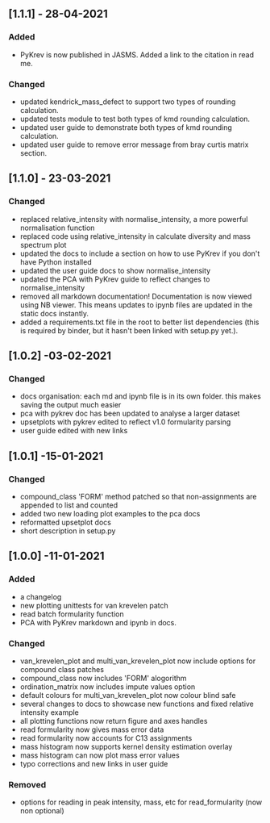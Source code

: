 ## [1.1.1] - 28-04-2021

### Added
- PyKrev is now published in JASMS. Added a link to the citation in read me. 

### Changed
- updated kendrick_mass_defect to support two types of rounding calculation. 
- updated tests module to test both types of kmd rounding calculation. 
- updated user guide to demonstrate both types of kmd rounding calculation. 
- updated user guide  to remove error message from bray curtis matrix section. 

## [1.1.0] - 23-03-2021

### Changed
- replaced relative_intensity with normalise_intensity, a more powerful normalisation function
- replaced code using relative_intensity in calculate diversity and mass spectrum plot 
- updated the docs to include a section on how to use PyKrev if you don't have Python installed 
- updated the user guide docs to show normalise_intensity
- updated the PCA with PyKrev guide to reflect changes to normalise_intensity
- removed all markdown documentation! Documentation is now viewed using NB viewer. This means updates to ipynb files are updated in the static docs instantly. 
- added a requirements.txt file in the root to better list dependencies (this is required by binder, but it hasn't been linked with setup.py yet.). 

## [1.0.2] -03-02-2021

### Changed
- docs organisation: each md and ipynb file is in its own folder. this makes saving the output much easier 
- pca with pykrev doc has been updated to analyse a larger dataset
- upsetplots with pykrev edited to reflect v1.0 formularity parsing 
- user guide edited with new links 

## [1.0.1] -15-01-2021

### Changed
- compound_class 'FORM' method patched so that non-assignments are appended to list and counted
- added two new loading plot examples to the pca docs 
- reformatted upsetplot docs
- short description in setup.py

## [1.0.0] -11-01-2021

### Added
- a changelog
- new plotting unittests for van krevelen patch
- read batch formularity function
- PCA with PyKrev markdown and ipynb in docs. 

### Changed
- van_krevelen_plot and multi_van_krevelen_plot now include options for compound class patches
- compound_class now includes 'FORM' alogorithm
- ordination_matrix now includes impute values option 
- default colours for multi_van_krevelen_plot now colour blind safe
- several changes to docs to showcase new functions and fixed relative intensity example
- all plotting functions now return figure and axes handles
- read formularity now gives mass error data
- read formularity now accounts for C13 assignments
- mass histogram now supports kernel density estimation overlay
- mass histogram can now plot mass error values
- typo corrections and new links in user guide

### Removed
- options for reading in peak intensity, mass, etc for read_formularity (now non optional) 